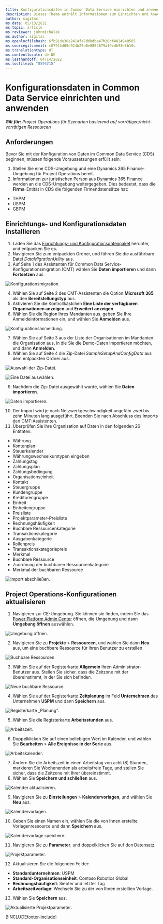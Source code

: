 ```yaml
---
title: Konfigurationsdaten in Common Data Service einrichten und anwenden
description: Dieses Thema enthält Informationen zum Einrichten und Anwenden von Konfigurationsdaten in Project Operations.
author: sigitac
ms.date: 05/10/2021
ms.topic: article
ms.reviewer: johnmichalak
ms.author: sigitac
ms.openlocfilehash: 6fb91de30a2414fa7dd8dba47b28cf4824948565
ms.sourcegitcommit: c0792bd65d92db25e0e8864879a19c4b93efb10c
ms.translationtype: HT
ms.contentlocale: de-DE
ms.lasthandoff: 04/14/2022
ms.locfileid: "8594715"
---
```

# <a name="set-up-and-apply-configuration-data-in-the-common-data-service"></a>Konfigurationsdaten in Common Data Service einrichten und anwenden 

_**Gilt für:** Project Operations für Szenarien basierend auf vorrätigen/nicht-vorrätigen Ressourcen_



## <a name="prerequisites"></a>Anforderungen

Bevor Sie mit der Konfiguration von Daten im Common Data Service (CDS) beginnen, müssen folgende Voraussetzungen erfüllt sein:

1.  Stellen Sie eine CDS-Umgebung und eine Dynamics 365 Finance-Umgebung für Project Operations bereit.
2.  Informationen zur juristischen Person aus Dynamics 365 Finance werden an die CDS-Umgebung weitergegeben. Dies bedeutet, dass die **Firma**-Entität in CDS die folgenden Firmendatensätze hat:
  - THPM
  - USPM
  - GBPM

## <a name="install-setup-and-configuration-data"></a>Einrichtungs- und Konfigurationsdaten installieren

1. Laden Sie das [Einrichtungs- und Konfigurationsdatenpaket](https://download.microsoft.com/download/e/2/d/e2da6c98-d5dd-450c-aabe-fd6bf2ba374b/ProjOpsSampleSetupData-%20Integrated%20Latest.zip) herunter, und entpacken Sie es.
2. Navigieren Sie zum entpackten Ordner, und führen Sie die ausführbare Datei *DataMigrationUtility* aus.
3. Auf Seite 1 des Assistenten für Common Data Service-Konfigurationsmigration (CMT) wählen Sie **Daten importieren** und dann **Fortsetzen** aus.

![Konfigurationsmigration.](./media/1ConfigurationMigration.png)

4. Wählen Sie auf Seite 2 des CMT-Assistenten die Option **Microsoft 365** als den **Bereitstellungstyp** aus.
5. Aktivieren Sie die Kontrollkästchen **Eine Liste der verfügbaren Organisationen anzeigen** und **Erweitert anzeigen**.
6. Wählen Sie die Region Ihres Mandanten aus, geben Sie Ihre Anmeldeinformationen ein, und wählen Sie **Anmelden** aus.

![Konfigurationsanmeldung.](./media/2ConfigurationSignin.png)

7. Wählen Sie auf Seite 3 aus der Liste der Organisationen im Mandanten die Organisation aus, in die Sie die Demo-Daten importieren möchten, und dann **Anmelden**.
8. Wählen Sie auf Seite 4 die Zip-Datei *SampleSetupAndConfigData* aus dem entpackten Ordner aus.

![Auswahl der Zip-Datei.](./media/3ZipFile.png)

![Eine Datei auswählen.](./media/4SelectAFile.png)

9. Nachdem die Zip-Datei ausgewählt wurde, wählen Sie **Daten importieren**.

![Daten importieren.](./media/5ImportData.png)

10. Der Import wird je nach Netzwerkgeschwindigkeit ungefähr zwei bis zehn Minuten lang ausgeführt. Beenden Sie nach Abschluss des Imports den CMT-Assistenten. 
11. Überprüfen Sie Ihre Organisation auf Daten in den folgenden 26 Entitäten:

  - Währung
  - Kontenplan
  - Steuerkalender
  - Währungswechselkurstypen eingeben
  - Zahlungstag
  - Zahlungsplan
  - Zahlungsbedingung
  - Organisationseinheit
  - Kontakt
  - Steuergruppe
  - Kundengruppe
  - Kreditorengruppe
  - Einheit
  - Einheitengruppe
  - Preisliste
  - Projektparameter-Preisliste
  - Rechnungshäufigkeit
  - Buchbare Ressourcenkategorie
  - Transaktionskategorie
  - Ausgabenkategorie
  - Rollenpreis
  - Transaktionskategoriepreis
  - Merkmal
  - Buchbare Ressource
  - Zuordnung der buchbaren Ressourcenkategorie
  - Merkmal der buchbaren Ressource

![Import abschließen.](./media/6CompleteImport.png)

## <a name="update-project-operations-configurations"></a>Project Operations-Konfigurationen aktualisieren

1. Navigieren zur CE-Umgebung. Sie können sie finden, indem Sie das [Power Platform Admin Center](https://admin.powerplatform.microsoft.com/environments) öffnen, die Umgebung und dann **Umgebung öffnen** auswählen. 

![Umgebung öffnen.](./media/7OpenEnvironment.png)

2. Navigieren Sie zu **Projekte** > **Ressourcen**, und wählen Sie dann **Neu** aus, um eine buchbare Ressource für Ihren Benutzer zu erstellen.

![Buchbare Ressourcen.](./media/8BookableResources.png)

3. Wählen Sie auf der Registerkarte **Allgemein** Ihren Administrator-Benutzer aus. Stellen Sie sicher, dass die Zeitzone mit der übereinstimmt, in der Sie sich befinden. 

![Neue buchbare Ressource.](./media/9NewBookableResource.png)

4. Wählen Sie auf der Registerkarte **Zeitplanung** im Feld **Unternehmen** das Unternehmen **USPM** und dann **Speichern** aus. 

![Registerkarte „Planung“.](./media/10SchedulingTab.png)

5. Wählen Sie die Registerkarte **Arbeitsstunden** aus.  

![Arbeitszeit.](./media/11WorkHours.png)

6. Doppelklicken Sie auf einen beliebigen Wert im Kalender, und wählen Sie **Bearbeiten** > **Alle Ereignisse in der Serie** aus. 

![Arbeitskalender.](./media/12WorkCalendar.png)

7. Ändern Sie die Arbeitszeit in einen Arbeitstag von acht (8) Stunden, markieren Sie Wochenenden als arbeitsfreie Tage, und stellen Sie sicher, dass die Zeitzone mit Ihrer übereinstimmt. 
8. Wählen Sie **Speichern und schließen** aus.

![Kalender aktualisieren.](./media/13UpdateCalendar.png)

9. Navigieren Sie zu **Einstellungen** > **Kalendervorlagen**, und wählen Sie **Neu** aus.
 
 ![Kalendervorlagen.](./media/14CalendarTemplates.png)
 
 10. Geben Sie einen Namen ein, wählen Sie die von Ihnen erstellte Vorlagenressource und dann **Speichern** aus. 
 
 ![Kalendervorlage speichern.](./media/15SaveCalendarTemplate.png)
 
 11. Navigieren Sie zu **Parameter**, und doppelklicken Sie auf den Datensatz. 
 
 ![Projektparameter.](./media/16ProjectParameters.png)
 
12. Aktualisieren Sie die folgenden Felder:

 - **Standardunternehmen**: USPM
 - **Standard-Organisationseinheit**: Contoso Robotics Global
 - **Rechnungshäufigkeit**: Siebter und letzter Tag
 - **Arbeitszeitvorlage**: Wechseln Sie zu der von Ihnen erstellten Vorlage.

13. Wählen Sie **Speichern** aus. 

![Aktualisierte Projektparameter.](./media/17UpdatedProjectParameters.png)


[!INCLUDE[footer-include](../includes/footer-banner.md)]
